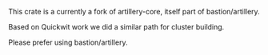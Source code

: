 This crate is a currently a fork of artillery-core, itself part of bastion/artillery.

Based on Quickwit work we did a similar path for cluster building.

Please prefer using bastion/artillery.

